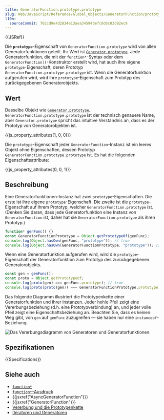 ```yaml
---
title: GeneratorFunction.prototype.prototype
slug: Web/JavaScript/Reference/Global_Objects/GeneratorFunction/prototype
l10n:
  sourceCommit: 702cd9e4d2834e13aea345943efc8d0c03d92ec9
---
```


{{JSRef}}

Die **`prototype`**-Eigenschaft von `GeneratorFunction.prototype` wird von allen Generatorfunktionen geteilt. Ihr Wert ist [`Generator.prototype`](/de/docs/Web/JavaScript/Reference/Global_Objects/Generator). Jede Generatorfunktion, die mit der `function*`-Syntax oder dem `GeneratorFunction()`-Konstruktor erstellt wird, hat auch ihre eigene `prototype`-Eigenschaft, deren Prototyp `GeneratorFunction.prototype.prototype` ist. Wenn die Generatorfunktion aufgerufen wird, wird ihre `prototype`-Eigenschaft zum Prototyp des zurückgegebenen Generatorobjekts.

## Wert

Dasselbe Objekt wie [`Generator.prototype`](/de/docs/Web/JavaScript/Reference/Global_Objects/Generator). `GeneratorFunction.prototype.prototype` ist der technisch genauere Name, aber `Generator.prototype` spricht das intuitive Verständnis an, dass es der Prototyp von Generatorobjekten ist.

{{js_property_attributes(1, 0, 0)}}

Die `prototype`-Eigenschaft jeder `GeneratorFunction`-Instanz ist ein leeres Objekt ohne Eigenschaften, dessen Prototyp `GeneratorFunction.prototype.prototype` ist. Es hat die folgenden Eigenschaftsattribute:

{{js_property_attributes(0, 0, 1)}}

## Beschreibung

Eine Generatorfunktionen-Instanz hat zwei `prototype`-Eigenschaften. Die erste ist ihre eigene `prototype`-Eigenschaft. Die zweite ist die `prototype`-Eigenschaft auf ihrem Prototyp, welcher `GeneratorFunction.prototype` ist. (Denken Sie daran, dass jede Generatorfunktion eine Instanz von `GeneratorFunction` ist, daher hat sie `GeneratorFunction.prototype` als ihren Prototyp.)

```js
function* genFunc() {}
const GeneratorFunctionPrototype = Object.getPrototypeOf(genFunc);
console.log(Object.hasOwn(genFunc, "prototype")); // true
console.log(Object.hasOwn(GeneratorFunctionPrototype, "prototype")); // true
```

Wenn eine Generatorfunktion aufgerufen wird, wird die `prototype`-Eigenschaft der Generatorfunktion zum Prototyp des zurückgegebenen Generatorobjekts.

```js
const gen = genFunc();
const proto = Object.getPrototypeOf;
console.log(proto(gen) === genFunc.prototype); // true
console.log(proto(proto(gen)) === GeneratorFunctionPrototype.prototype); // true
```

Das folgende Diagramm illustriert die Prototypenkette einer Generatorfunktion und ihrer Instanzen. Jeder hohle Pfeil zeigt eine Vererbungsbeziehung (d.h. eine Prototypverbindung) an, und jeder volle Pfeil zeigt eine Eigenschaftsbeziehung an. Beachten Sie, dass es keinen Weg gibt, von `gen` auf `genFunc` zuzugreifen — sie haben nur eine `instanceof`-Beziehung.

![Das Vererbungsdiagramm von Generatoren und Generatorfunktionen](https://mdn.github.io/shared-assets/images/diagrams/javascript/generatorfunction/prototype-chain.svg)

## Spezifikationen

{{Specifications}}

## Siehe auch

- [`function*`](/de/docs/Web/JavaScript/Reference/Statements/function*)
- [`function*`-Ausdruck](/de/docs/Web/JavaScript/Reference/Operators/function*)
- {{jsxref("AsyncGeneratorFunction")}}
- {{jsxref("GeneratorFunction")}}
- [Vererbung und die Prototypenkette](/de/docs/Web/JavaScript/Guide/Inheritance_and_the_prototype_chain)
- [Iteratoren und Generatoren](/de/docs/Web/JavaScript/Guide/Iterators_and_generators)

